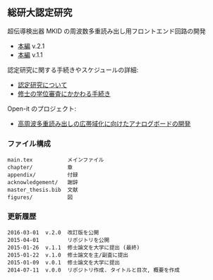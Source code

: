 総研大認定研究
--------------

超伝導検出器 MKID の周波数多重読み出し用フロントエンド回路の開発

- [本編][v2] v.2.1
- [本編][v1] v.1.1

 [v2]: https://github.com/i-hikaru/master_thesis/blob/master/main_ext_v2.pdf
 [v1]: https://github.com/i-hikaru/master_thesis/blob/master/main_ext_v1.pdf

認定研究に関する手続きやスケジュールの詳細:

- [認定研究について](http://soken.kek.jp/sokendai/insei/nintei.html)
- [修士の学位審査にかかわる手続き](http://soken.kek.jp/sokendai/insei/master.html)

Open-it のプロジェクト:

- [高周波多重読み出しの広帯域化に向けたアナログボードの開発](http://openit.kek.jp/project/DAC_ADC_board_for_fMUX/DAC_ADC_board_for_fMUX)

### ファイル構成

    main.tex           メインファイル
	chapter/           章
	appendix/          付録
	acknowledgement/   謝辞
	master_thesis.bib  文献
	figures/           図

### 更新履歴

    2016-03-01  v.2.0  改訂版を公開
    2015-04-01         リポジトリを公開
    2015-01-26  v.1.1  修士論文を大学に提出 (最終)
	2015-01-22  v.1.0  修士論文を主/副査に提出
    2015-01-09  v.0.1  修士論文を大学に提出
	2014-07-11  v.0.0  リポジトリ作成. タイトルと目次, 概要を作成
